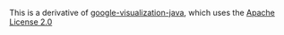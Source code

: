 This is a derivative of [google-visualization-java](https://code.google.com/p/google-visualization-java/), which uses the [Apache License 2.0](http://www.apache.org/licenses/LICENSE-2.0)
